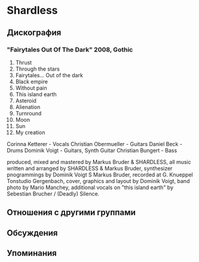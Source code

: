 # Shardless



## Дискография

### "Fairytales Out Of The Dark" 2008, Gothic

01. Thrust
02. Through the stars
03. Fairytales… Out of the dark
04. Black empire
05. Without pain
06. This island earth
07. Asteroid
08. Alienation
09. Turnround
10. Moon
11. Sun
12. My creation

Corinna Ketterer - Vocals
Christian Obermueller - Guitars
Daniel Beck - Drums
Dominik Voigt - Guitars, Synth Guitar
Christian Bungert - Bass

produced, mixed and mastered by Markus Bruder & SHARDLESS, all music written and arranged by SHARDLESS & Markus Bruder, synthesizer pnogrammings by Dominik Voigt S Markus Bruder, recorded at G. Knueppel Tonstudio Gergenbach, cover, graphics and layout by Dominik Voigt, band photo by Mario Manchey, additional vocals on "this island earth" by Sebestian Brucher / (Deadly)
Silence.


## Отношения с другими группами


## Обсуждения


## Упоминания

